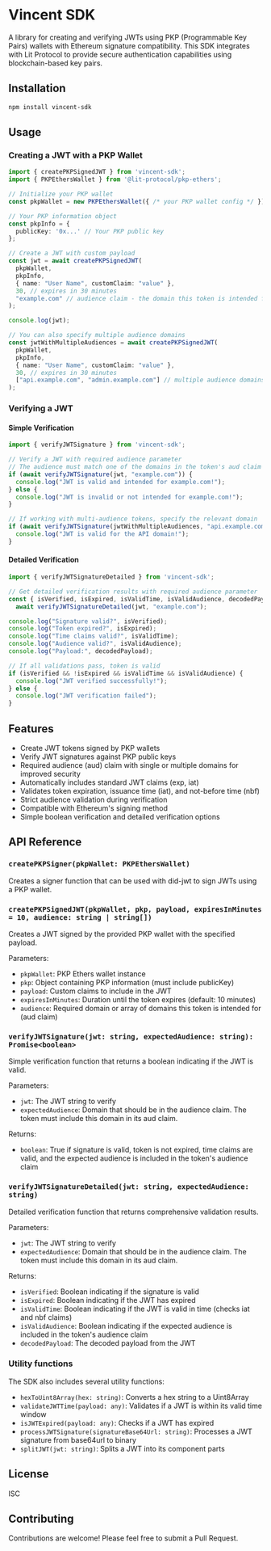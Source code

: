 # Vincent SDK

A library for creating and verifying JWTs using PKP (Programmable Key Pairs) wallets with Ethereum signature compatibility. This SDK integrates with Lit Protocol to provide secure authentication capabilities using blockchain-based key pairs.

## Installation

```bash
npm install vincent-sdk
```

## Usage

### Creating a JWT with a PKP Wallet

```typescript
import { createPKPSignedJWT } from 'vincent-sdk';
import { PKPEthersWallet } from '@lit-protocol/pkp-ethers';

// Initialize your PKP wallet
const pkpWallet = new PKPEthersWallet({ /* your PKP wallet config */ });

// Your PKP information object
const pkpInfo = {
  publicKey: '0x...' // Your PKP public key
};

// Create a JWT with custom payload
const jwt = await createPKPSignedJWT(
  pkpWallet,
  pkpInfo,
  { name: "User Name", customClaim: "value" },
  30, // expires in 30 minutes
  "example.com" // audience claim - the domain this token is intended for (REQUIRED)
);

console.log(jwt);

// You can also specify multiple audience domains
const jwtWithMultipleAudiences = await createPKPSignedJWT(
  pkpWallet,
  pkpInfo,
  { name: "User Name", customClaim: "value" },
  30, // expires in 30 minutes
  ["api.example.com", "admin.example.com"] // multiple audience domains
);
```

### Verifying a JWT

#### Simple Verification

```typescript
import { verifyJWTSignature } from 'vincent-sdk';

// Verify a JWT with required audience parameter
// The audience must match one of the domains in the token's aud claim
if (await verifyJWTSignature(jwt, "example.com")) {
  console.log("JWT is valid and intended for example.com!");
} else {
  console.log("JWT is invalid or not intended for example.com!");
}

// If working with multi-audience tokens, specify the relevant domain
if (await verifyJWTSignature(jwtWithMultipleAudiences, "api.example.com")) {
  console.log("JWT is valid for the API domain!");
}
```

#### Detailed Verification

```typescript
import { verifyJWTSignatureDetailed } from 'vincent-sdk';

// Get detailed verification results with required audience parameter
const { isVerified, isExpired, isValidTime, isValidAudience, decodedPayload } = 
  await verifyJWTSignatureDetailed(jwt, "example.com");

console.log("Signature valid?", isVerified);
console.log("Token expired?", isExpired);
console.log("Time claims valid?", isValidTime);
console.log("Audience valid?", isValidAudience);
console.log("Payload:", decodedPayload);

// If all validations pass, token is valid
if (isVerified && !isExpired && isValidTime && isValidAudience) {
  console.log("JWT verified successfully!");
} else {
  console.log("JWT verification failed");
}
```

## Features

- Create JWT tokens signed by PKP wallets
- Verify JWT signatures against PKP public keys
- Required audience (aud) claim with single or multiple domains for improved security
- Automatically includes standard JWT claims (exp, iat)
- Validates token expiration, issuance time (iat), and not-before time (nbf)
- Strict audience validation during verification
- Compatible with Ethereum's signing method
- Simple boolean verification and detailed verification options

## API Reference

### `createPKPSigner(pkpWallet: PKPEthersWallet)`

Creates a signer function that can be used with did-jwt to sign JWTs using a PKP wallet.

### `createPKPSignedJWT(pkpWallet, pkp, payload, expiresInMinutes = 10, audience: string | string[])`

Creates a JWT signed by the provided PKP wallet with the specified payload.

Parameters:
- `pkpWallet`: PKP Ethers wallet instance
- `pkp`: Object containing PKP information (must include publicKey)
- `payload`: Custom claims to include in the JWT
- `expiresInMinutes`: Duration until the token expires (default: 10 minutes)
- `audience`: Required domain or array of domains this token is intended for (aud claim)

### `verifyJWTSignature(jwt: string, expectedAudience: string): Promise<boolean>`

Simple verification function that returns a boolean indicating if the JWT is valid.

Parameters:
- `jwt`: The JWT string to verify
- `expectedAudience`: Domain that should be in the audience claim. The token must include this domain in its aud claim.

Returns:
- `boolean`: True if signature is valid, token is not expired, time claims are valid, and the expected audience is included in the token's audience claim

### `verifyJWTSignatureDetailed(jwt: string, expectedAudience: string)`

Detailed verification function that returns comprehensive validation results.

Parameters:
- `jwt`: The JWT string to verify
- `expectedAudience`: Domain that should be in the audience claim. The token must include this domain in its aud claim.

Returns:
- `isVerified`: Boolean indicating if the signature is valid
- `isExpired`: Boolean indicating if the JWT has expired
- `isValidTime`: Boolean indicating if the JWT is valid in time (checks iat and nbf claims)
- `isValidAudience`: Boolean indicating if the expected audience is included in the token's audience claim
- `decodedPayload`: The decoded payload from the JWT

### Utility functions

The SDK also includes several utility functions:

- `hexToUint8Array(hex: string)`: Converts a hex string to a Uint8Array
- `validateJWTTime(payload: any)`: Validates if a JWT is within its valid time window
- `isJWTExpired(payload: any)`: Checks if a JWT has expired
- `processJWTSignature(signatureBase64Url: string)`: Processes a JWT signature from base64url to binary
- `splitJWT(jwt: string)`: Splits a JWT into its component parts

## License

ISC

## Contributing

Contributions are welcome! Please feel free to submit a Pull Request. 